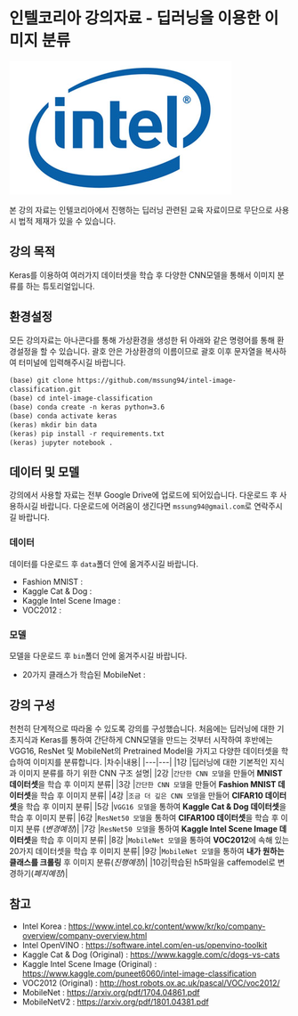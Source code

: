 # 인텔코리아 강의자료 - 딥러닝을 이용한 이미지 분류

![](./img/intel-logo.jpg)

본 강의 자료는 인텔코리아에서 진행하는 딥러닝 관련된 교육 자료이므로 무단으로 사용시 법적 제재가 있을 수 있습니다. 

## 강의 목적
Keras를 이용하여 여러가지 데이터셋을 학습 후 다양한 CNN모델을 통해서 이미지 분류를 하는 튜토리얼입니다.

## 환경설정
모든 강의자료는 아나콘다를 통해 가상환경을 생성한 뒤 아래와 같은 명령어를 통해 환경설정을 할 수 있습니다.
괄호 안은 가상환경의 이름이므로 괄호 이후 문자열을 복사하여 터미널에 입력해주시길 바랍니다.
```
(base) git clone https://github.com/mssung94/intel-image-classification.git
(base) cd intel-image-classification
(base) conda create -n keras python=3.6
(base) conda activate keras
(keras) mkdir bin data
(keras) pip install -r requirements.txt
(keras) jupyter notebook .
```

## 데이터 및 모델
강의에서 사용할 자료는 전부 Google Drive에 업로드에 되어있습니다. 다운로드 후 사용하시길 바랍니다.
다운로드에 어려움이 생긴다면 `mssung94@gmail.com`로 연락주시길 바랍니다.

### 데이터
데이터를 다운로드 후 `data`폴더 안에 옮겨주시길 바랍니다.
- Fashion MNIST :
- Kaggle Cat & Dog : 
- Kaggle Intel Scene Image :
- VOC2012 : 

### 모델
모델을 다운로드 후 `bin`폴더 안에 옮겨주시길 바랍니다.
- 20가지 클래스가 학습된 MobileNet : 

## 강의 구성
천천히 단계적으로 따라올 수 있도록 강의를 구성했습니다. 처음에는 딥러닝에 대한 기초지식과 Keras를 통하여 간단하게 CNN모델을 만드는 것부터 시작하여 후반에는 VGG16, ResNet 및 MobileNet의 Pretrained Model을 가지고 다양한 데이터셋을 학습하여 이미지를 분류합니다.
|차수|내용|
|---|---|
|1강 |딥러닝에 대한 기본적인 지식과 이미지 분류를 하기 위한 CNN 구조 설명|
|2강 |`간단한 CNN 모델`을 만들어 **MNIST 데이터셋**을 학습 후 이미지 분류|
|3강 |`간단한 CNN 모델`을 만들어 **Fashion MNIST 데이터셋**을 학습 후 이미지 분류|
|4강 |`조금 더 깊은 CNN 모델`을 만들어 **CIFAR10 데이터셋**을 학습 후 이미지 분류|
|5강 |`VGG16 모델`을 통하여 **Kaggle Cat & Dog 데이터셋**을 학습 후 이미지 분류|
|6강 |`ResNet50 모델`을 통하여 **CIFAR100 데이터셋**을 학습 후 이미지 분류 (*변경예정*)|
|7강 |`ResNet50 모델`을 통하여 **Kaggle Intel Scene Image 데이터셋**을 학습 후 이미지 분류|
|8강 |`MobileNet 모델`을 통하여 **VOC2012**에 속해 있는 20가지 데이터셋을 학습 후 이미지 분류|
|9강 |`MobileNet 모델`을 통하여 **내가 원하는 클래스를 크롤링** 후 이미지 분류(*진행예정*)| 
|10강|학습된 h5파일을 caffemodel로 변경하기(*폐지예정*)| 

## 참고
- Intel Korea : https://www.intel.co.kr/content/www/kr/ko/company-overview/company-overview.html
- Intel OpenVINO : https://software.intel.com/en-us/openvino-toolkit
- Kaggle Cat & Dog (Original) : https://www.kaggle.com/c/dogs-vs-cats
- Kaggle Intel Scene Image (Original) : https://www.kaggle.com/puneet6060/intel-image-classification
- VOC2012 (Original) : http://host.robots.ox.ac.uk/pascal/VOC/voc2012/
- MobileNet : https://arxiv.org/pdf/1704.04861.pdf
- MobileNetV2 : https://arxiv.org/pdf/1801.04381.pdf
